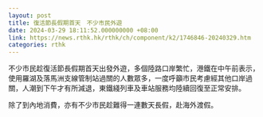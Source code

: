 ```yaml
---
layout: post
title: 復活節長假期首天　不少市民外遊
date: 2024-03-29 18:11:52.000000000 +08:00
link: https://news.rthk.hk/rthk/ch/component/k2/1746846-20240329.htm
categories: rthk
---
```


不少市民趁復活節長假期首天出發外遊，多個陸路口岸繁忙，港鐵在中午前表示，使用羅湖及落馬洲支線管制站過關的人數眾多，一度呼籲市民考慮經其他口岸過關，人潮到下午才有所減退，東鐵綫列車及車站服務均陸續回復至正常安排。

除了到內地消費，亦有不少市民趁難得一連數天長假，赴海外渡假。
